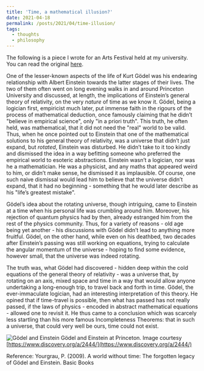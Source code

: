 ```yaml
---
title: 'Time, a mathematical illusion?'
date: 2021-04-18
permalink: /posts/2021/04/time-illusion/
tags:
  - thoughts
  - philosophy
---
```


The following is a piece I wrote for an Arts Festival held at my university. You can read the original [here](https://nusartsfestival.com/NAF2021/time-a-mathematical-illusion/).

One of the lesser-known aspects of the life of Kurt Gödel was his endearing relationship with Albert Einstein towards the latter stages of their lives. The two of them often went on long evening walks in and around Princeton University and discussed, at length, the implications of Einstein’s general theory of relativity, on the very *nature* of time as we know it. Gödel, being a logician first, empiricist much later, put immense faith in the rigours of the process of mathematical deduction, once famously claiming that he didn’t "believe in empirical science", only "in a priori truth". This truth, he often held, was mathematical, that it did not need the "real" world to be valid. Thus, when he once pointed out to Einstein that one of the mathematical solutions to his general theory of relativity, was a universe that didn’t just expand, but *rotated*, Einstein was disturbed. He didn’t take to it too kindly and dismissed the idea in a way befitting someone who preferred the empirical world to esoteric abstractions. Einstein wasn’t a logician, nor was he a mathematician. He was a physicist, and any maths that appeared weird to him, or didn’t make sense, he dismissed it as implausible. Of course, one such naive dismissal would lead him to believe that the universe didn’t expand, that it had no beginning - something that he would later describe as his "life’s greatest mistake".

Gödel’s idea about the rotating universe, though intriguing, came to Einstein at a time when his personal life was crumbling around him. Moreover, his rejection of quantum physics had by then, already estranged him from the rest of the physics community. Thus, for a variety of reasons - old age being yet another - his discussions with Gödel didn’t lead to anything more fruitful. Gödel, on the other hand, while even on his deathbed, two decades after Einstein’s passing was still working on equations, trying to calculate the angular momentum of the universe - hoping to find some evidence, however small, that the universe was indeed rotating.

The truth was, what Gödel had discovered - hidden deep within the cold equations of the general theory of relativity - was a universe that, by rotating on an axis, mixed space and time in a way that would allow anyone undertaking a long-enough trip, to travel back and forth in time. Gödel, the ever-immaculate logician, had an interesting interpretation of this theory. He opined that if time-travel is possible, then what has passed has not really passed, if the laws of physics - encoded in abstract mathematical equations - allowed one to revisit it. He thus came to a conclusion which was scarcely less startling than his more famous Incompleteness Theorems: that in such a universe, that could very well be ours, time could not exist.

![Gödel and Einstein](https://www.subhayan.com/files/images/godel-einstein.jpg)
Gödel and Einstein at Princeton. Image courtesy [https://www.discovery.org/a/2444/](https://www.discovery.org/a/2444/)

Reference:
Yourgrau, P. (2009). A world without time: The forgotten legacy of Gödel and Einstein. Basic Books
